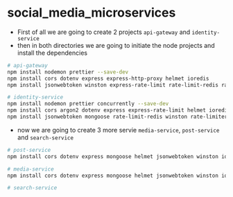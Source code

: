 # social_media_microservices

* First of all we are going to create 2 projects `api-gateway` and `identity-service`
* then in both directories we are going to initiate the node projects and install the dependencies
```bash
# api-gateway
npm install nodemon prettier --save-dev
npm install cors dotenv express express-http-proxy helmet ioredis
npm install jsonwebtoken winston express-rate-limit rate-limit-redis rate-limiter-flexible

# identity-service
npm install nodemon prettier concurrently --save-dev
npm install cors argon2 dotenv express express-rate-limit helmet ioredis joi 
npm install jsonwebtoken mongoose rate-limit-redis winston rate-limiter-flexible winston
```

* now we are going to create 3 more servie `media-service`, `post-service` and `search-service`

```bash
# post-service
npm install cors dotenv express mongoose helmet jsonwebtoken winston ioredis express-rate-limit joi

# media-service
npm install cors dotenv express mongoose helmet jsonwebtoken winston ioredis express-rate-limit joi cloudinary multer

# search-service
```